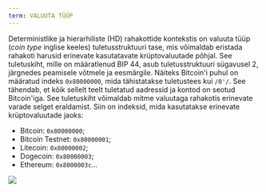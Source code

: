 ```yaml
---
term: VALUUTA TÜÜP
---
```


Deterministlike ja hierarhiliste (HD) rahakottide kontekstis on valuuta tüüp (*coin type* inglise keeles) tuletusstruktuuri tase, mis võimaldab eristada rahakoti harusid erinevate kasutatavate krüptovaluutade põhjal. See tuletuskiht, mille on määratlenud BIP 44, asub tuletusstruktuuri sügavusel 2, järgnedes peamisele võtmele ja eesmärgile. Näiteks Bitcoin'i puhul on määratud indeks `0x80000000`, mida tähistatakse tuletustees kui `/0'/`. See tähendab, et kõik sellelt teelt tuletatud aadressid ja kontod on seotud Bitcoin'iga. See tuletuskiht võimaldab mitme valuutaga rahakotis erinevate varade selget eraldamist. Siin on indeksid, mida kasutatakse erinevate krüptovaluutade jaoks:
* Bitcoin: `0x80000000`;
* Bitcoin Testnet: `0x80000001`;
* Litecoin: `0x80000002`;
* Dogecoin: `0x80000003`;
* Ethereum: `0x8000003c`...

![](../../dictionnaire/assets/21.png)